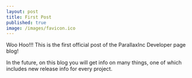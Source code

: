 ```yaml
---
layout: post
title: First Post
published: true
image: /images/favicon.ico
---
```


Woo Hoo!!! This is the first official post of the ParallaxInc Developer page blog!

In the future, on this blog you will get info on many things, one of which includes new release info for every project.